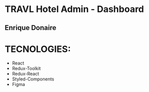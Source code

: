 # TRAVL Hotel Admin - Dashboard
<h2>Enrique Donaire</h2>

# TECNOLOGIES:
- React
- Redux-Toolkit
- Redux-React
- Styled-Components
- Figma
